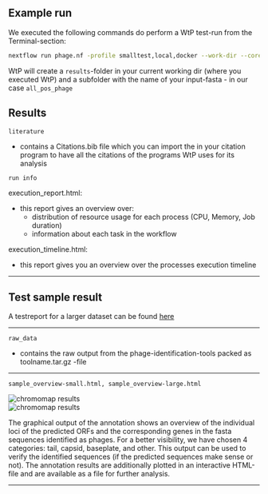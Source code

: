 ## Example run
We executed the following commands do perform a WtP test-run from the Terminal-section:
 
```bash
nextflow run phage.nf -profile smalltest,local,docker --work-dir --cores 16
```
 
WtP will create a `results`-folder in your current working dir (where you executed WtP) and a subfolder with the name of your input-fasta - in our case `all_pos_phage`
 
## Results
 
`literature`  

* contains a Citations.bib file which you can import the in your citation program to have all the citations of the programs WtP uses for its analysis
 
`run info`
 
execution_report.html:
 
* this report gives an overview over: 
   * distribution of resource usage for each process (CPU, Memory, Job duration) 
   * information about each task in the workflow 
 
execution_timeline.html: 
 
* this report gives you an overview over the processes execution timeline 
 
--------------------------------------------------
## Test sample result
 
A testreport for a larger dataset can be found [here](https://replikation.github.io/What_the_Phage/)


--------------------------------------------------
 
`raw_data`
 
 * contains the raw output from the phage-identification-tools packed as toolname.tar.gz -file
 
--------------------------------------------------
 
`sample_overview-small.html, sample_overview-large.html`
 
![chromomap results](chromomap-small.png)   
![chromomap results](chromomap-large.png)
 
The graphical output of the annotation shows an overview of the individual loci of the predicted ORFs and the corresponding genes in the fasta sequences identified as phages. For a better visibility, we have chosen 4 categories: tail, capsid, baseplate, and other. This output can be used to verify the identified sequences (if the predicted sequences make sense or not). The annotation results are additionally plotted in an interactive HTML-file and are available as a file for further analysis.
 
--------------------------------------------------
 
 

